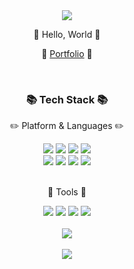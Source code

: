 <div align="center">

<img src="https://capsule-render.vercel.app/api?type=waving&color=15d615&height=190&section=header&text=Jisu-Seong&fontSize=50&fontColor=FFFFFF" />

</div>

<div align="center">
 
:raising_hand: Hello, World :raising_hand:

:pushpin: [Portfolio](https://jisu-seong.github.io/portfolio/)  :pushpin:

</div>

</br>

<div align="center">

### :books: Tech Stack :books:
 
:pencil2: Platform & Languages :pencil2:

</div>

</div>
<div align="center">
  <img src="https://img.shields.io/badge/JAVA-007396?style=for-the-badge&logo=Java&logoColor=white"/>
  <img src="https://img.shields.io/badge/HTML5-E34F26?style=for-the-badge&logo=HTML5&logoColor=white"/>
  <img src="https://img.shields.io/badge/CSS-1572B6?style=for-the-badge&logo=CSS3&logoColor=white"/>
  <img src="https://img.shields.io/badge/JAVASCRIPT-F7DF1E?style=for-the-badge&logo=javascript&logoColor=white"/>
  </br>
  <img src="https://img.shields.io/badge/Spring-6DB33F?style=for-the-badge&logo=Spring&logoColor=white"/>
  <img src="https://img.shields.io/badge/mysql-4479A1?style=for-the-badge&logo=mysql&logoColor=white" />
  <img src="https://img.shields.io/badge/Maven-C71A36?style=for-the-badge&logo=apachemaven&logoColor=white"/>
  <img src="https://img.shields.io/badge/Tomcat-F8DC75?style=for-the-badge&logo=apachetomcat&logoColor=white"/>
  </br>
</div>
</br>
<div align="center">
 
  :hammer: Tools :hammer:
  
</div>
<div align="center">
  <img src="https://img.shields.io/badge/Eclipse IDE-2C2255?style=for-the-badge&logo=Eclipse IDE&logoColor=white"/>
  <img src="https://img.shields.io/badge/visualstudiocode-007ACC?style=for-the-badge&logo=visualstudiocode&logoColor=white"/>
  <img src="https://img.shields.io/badge/GitHub-181717?style=for-the-badge&logo=GitHub&logoColor=white" />
  <img src="https://img.shields.io/badge/FIGMA-F24E1E?style=for-the-badge&logo=figma&logoColor=white" />
</div> 
<br>
<div align="center">
<img src="https://github-readme-stats.vercel.app/api/top-langs/?username=Jisu-Seong&layout=compact"><br><br>
<img src="https://github-readme-stats.vercel.app/api?username=Jisu-Seong&show_icons=true&theme=shadow_green">
</div>

